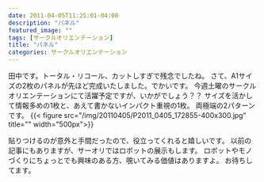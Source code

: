 ```yaml
---
date: 2011-04-05T11:25:01-04:00
description: "パネル"
featured_image: ""
tags: [サークルオリエンテーション]
title: "パネル"
categories: サークルオリエンテーション
---
```


田中です。トータル・リコール、カットしすぎで残念でしたね。
さて、A1サイズの2枚のパネルが先ほど完成いたしました。でかいです。
今週土曜のサークルオリエンテーションにて活躍予定ですが、いかがでしょう？？
サイズを活かして情報多めの1枚と、あえて書かないインパクト重視の1枚。
両極端の2パターンです。
{{< figure src="/img/20110405/P2011_0405_172855-400x300.jpg" title="" width="500px">}}

貼りつけるのが意外と手間だったので、役立ってくれると嬉しいです。
以前の記事にもありますが、サーオリではロボットの展示もします。
ロボットやモノづくりにちょっとでも興味のある方、覗いてみる価値はありますよ。
お待ちしてます。
